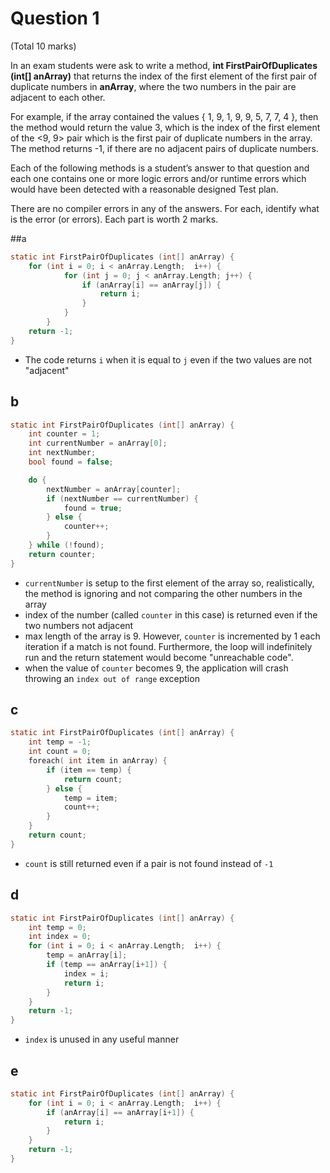 # Question 1
(Total 10 marks)

In an exam students were ask to write a method, **int FirstPairOfDuplicates (int[] anArray)** that returns the index of the first element of the first pair of duplicate numbers in **anArray**, where the two numbers in the pair are adjacent to each other.

For example, if the array contained the values { 1, 9, 1, 9, 9, 5, 7, 7, 4 }, then the method would return the value 3, which is the index of the first element of the &lt;9, 9&gt; pair which is the first pair of duplicate numbers in the array. The method returns -1, if there are no adjacent pairs of duplicate numbers.

Each of the following methods is a student’s answer to that question and each one contains one or more logic errors and/or runtime errors which would have been detected with a reasonable designed Test plan.  

There are no compiler errors in any of the answers. For each, identify what is the error (or errors). Each part is worth 2 marks.

##a
````c
static int FirstPairOfDuplicates (int[] anArray) {
    for (int i = 0; i < anArray.Length;  i++) {
            for (int j = 0; j < anArray.Length; j++) {
                if (anArray[i] == anArray[j]) {
                    return i;
                }
            }
        }
    return -1;
}
````

* The code returns `i` when it is equal to `j` even if the two values are not "adjacent"

## b
````c
static int FirstPairOfDuplicates (int[] anArray) {
    int counter = 1;
    int currentNumber = anArray[0];
    int nextNumber;
    bool found = false;

    do {
        nextNumber = anArray[counter];
        if (nextNumber == currentNumber) {
            found = true;
        } else {
            counter++;
        }
    } while (!found);
    return counter;
}
````

* `currentNumber` is setup to the first element of the array so, realistically, the method is ignoring and not comparing the other numbers in the array
* index of the number (called `counter` in this case) is returned even if the two numbers not adjacent
* max length of the array is 9. However, `counter` is incremented by 1 each iteration if a match is not found. Furthermore, the loop will indefinitely run and the return statement would become "unreachable code".
* when the value of `counter` becomes 9, the application will crash throwing an `index out of range` exception

## c
````c
static int FirstPairOfDuplicates (int[] anArray) {
    int temp = -1;
    int count = 0;
    foreach( int item in anArray) {
        if (item == temp) {
            return count;
        } else {
            temp = item;
            count++;
        }
    }
    return count;
}
````

* `count` is still returned even if a pair is not found instead of `-1`

## d
````c
static int FirstPairOfDuplicates (int[] anArray) {
    int temp = 0;
    int index = 0;
    for (int i = 0; i < anArray.Length;  i++) {
        temp = anArray[i];
        if (temp == anArray[i+1]) {
            index = i;
            return i;
        }
    }
    return -1;
}
````

* `index` is unused in any useful manner

## e
````c
static int FirstPairOfDuplicates (int[] anArray) {
    for (int i = 0; i < anArray.Length;  i++) {
        if (anArray[i] == anArray[i+1]) {
            return i;
        }
    }
    return -1;
}
````
